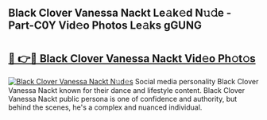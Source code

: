 ## Black Clover Vanessa Nackt Le𝚊k𝚎d N𝚞𝚍e - Part-C0Y Vid𝚎o Photos Le𝚊ks gGUNG

# <h2><a href="http://fb1iuf.evod.top/?m=Black+Clover+Vanessa+Nackt">🔗 👉🔴 Black Clover Vanessa Nackt Vid𝚎o Ph𝚘t𝚘s</a></h2>

[![Black Clover Vanessa Nackt N𝚞d𝚎s](https://i.imgur.com/8V9OHl7.gif)](http://fb1iuf.evod.top/?m=Black+Clover+Vanessa+Nackt)
Social media personality Black Clover Vanessa Nackt known for their dance and lifestyle content. Black Clover Vanessa Nackt public persona is one of confidence and authority, but behind the scenes, he's a complex and nuanced individual. 
